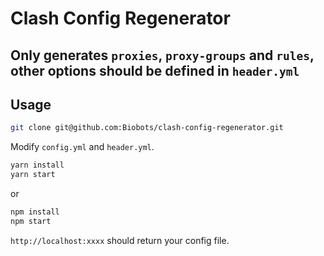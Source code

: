 # Clash Config Regenerator

## Only generates `proxies`, `proxy-groups` and `rules`, other options should be defined in `header.yml`

## Usage

```bash
git clone git@github.com:Biobots/clash-config-regenerator.git
```

Modify `config.yml` and `header.yml`.

```bash
yarn install
yarn start
```

or

```bash
npm install
npm start
```

`http://localhost:xxxx` should return your config file.
